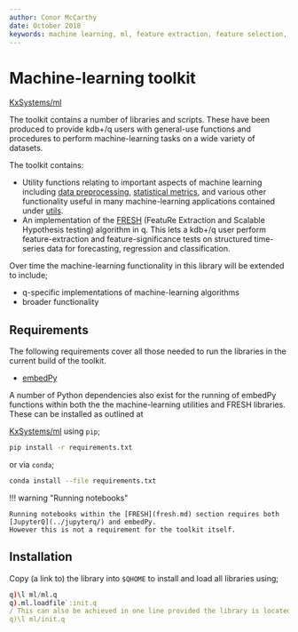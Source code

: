 ```yaml
---
author: Conor McCarthy
date: October 2018
keywords: machine learning, ml, feature extraction, feature selection, time series forecasting, utilities, interpolation, filling, statistics, kdb+, q
---
```


# <i class="fa fa-share-alt"></i> Machine-learning toolkit


<i class="fab fa-github"></i>
[KxSystems/ml](https://github.com/kxsystems/ml/)

The toolkit contains a number of libraries and scripts. 
These have been produced to provide kdb+/q users with general-use functions and procedures to perform machine-learning tasks on a wide variety of datasets.

The toolkit contains:

-   Utility functions relating to important aspects of machine learning including [data preprocessing](utilities/preproc), [statistical metrics](utilities/metric), and various other functionality useful in many machine-learning applications contained under [utils](utilities/util). 
-   An implementation of the [FRESH](fresh.md) (FeatuRe Extraction and Scalable Hypothesis testing) algorithm in q. 
    This lets a kdb+/q user perform feature-extraction and feature-significance tests on structured time-series data for forecasting, regression and classification. 

Over time the machine-learning functionality in this library will be extended to include;

-   q-specific implementations of machine-learning algorithms
-   broader functionality


## Requirements

The following requirements cover all those needed to run the libraries in the current build of the toolkit.

-   [embedPy](../embedpy/)

A number of Python dependencies also exist for the running of embedPy functions within both the the machine-learning utilities and FRESH libraries. 
These can be installed as outlined at

<i class="fab fa-github"></i>
[KxSystems/ml](https://github.com/kxsystems/ml) 
using `pip`;

```bash
pip install -r requirements.txt
```

or via `conda`;

```bash
conda install --file requirements.txt
```

!!! warning "Running notebooks"

    Running notebooks within the [FRESH](fresh.md) section requires both [JupyterQ](../jupyterq/) and embedPy.
    However this is not a requirement for the toolkit itself.


## Installation

Copy (a link to) the library into `$QHOME` to install and load all libraries using;

```q
q)\l ml/ml.q
q).ml.loadfile`:init.q
/ This can also be achieved in one line provided the library is located in `$QHOME`using
q)\l ml/init.q
```
